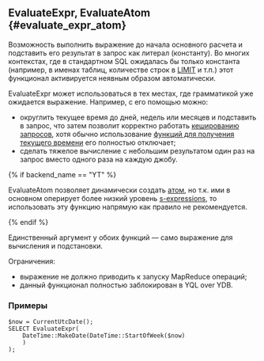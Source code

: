 ## EvaluateExpr, EvaluateAtom {#evaluate_expr_atom}

Возможность выполнить выражение до начала основного расчета и подставить его результат в запрос как литерал (константу). Во многих контекстах, где в стандартном SQL ожидалась бы только константа (например, в именах таблиц, количестве строк в [LIMIT](../../../syntax/select/limit_offset.md) и т.п.) этот функционал активируется неявным образом автоматически.

EvaluateExpr может использоваться в тех местах, где грамматикой уже ожидается выражение. Например, с его помощью можно:

* округлить текущее время до дней, недель или месяцев и подставить в запрос, что затем позволит корректно работать [кешированию запросов](../../../syntax/pragma.md#yt.querycachemode), хотя обычно использование [функций для получения текущего времени](../../basic.md#current-utc) его полностью отключает;
* сделать тяжелое вычисление с небольшим результатом один раз на запрос вместо одного раза на каждую джобу.

{% if backend_name == "YT" %}

EvaluateAtom позволяет динамически создать [атом](../../../types/special.md), но т.к. ими в основном оперирует более низкий уровень [s-expressions](/docs/s_expressions/functions), то использовать эту функцию напрямую как правило не рекомендуется.

{% endif %}

Единственный аргумент у обоих функций — само выражение для вычисления и подстановки.

Ограничения:

* выражение не должно приводить к запуску MapReduce операций;
* данный функционал полностью заблокирован в YQL over YDB.

### Примеры

``` yql
$now = CurrentUtcDate();
SELECT EvaluateExpr(
    DateTime::MakeDate(DateTime::StartOfWeek($now)
    )
);
```
